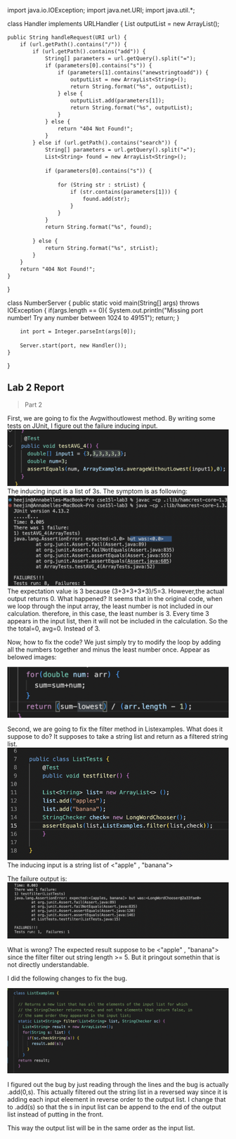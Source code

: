   import java.io.IOException;
  import java.net.URI;
  import java.util.*;

  class Handler implements URLHandler {
    List<String> outputList = new ArrayList<String>();
    
    public String handleRequest(URI url) {
        if (url.getPath().contains("/")) {
            if (url.getPath().contains("add")) {
                String[] parameters = url.getQuery().split("=");
                if (parameters[0].contains("s")) {
                    if (parameters[1].contains("anewstringtoadd")) {
                        outputList = new ArrayList<String>();
                        return String.format("%s", outputList);
                    } else {
                        outputList.add(parameters[1]);
                        return String.format("%s", outputList);
                    }
                } else {
                    return "404 Not Found!";
                }
            } else if (url.getPath().contains("search")) {
                String[] parameters = url.getQuery().split("=");
                List<String> found = new ArrayList<String>();

                if (parameters[0].contains("s")) {

                    for (String str : strList) {
                        if (str.contains(parameters[1])) {
                            found.add(str);
                        }
                    }
                }
                return String.format("%s", found);

            } else {
                return String.format("%s", strList);
            }
        }
        return "404 Not Found!";
    }
}

class NumberServer {
    public static void main(String[] args) throws IOException {
        if(args.length == 0){
            System.out.println("Missing port number! Try any number between 1024 to 49151");
            return;
        }

        int port = Integer.parseInt(args[0]);

        Server.start(port, new Handler());
    }
}



## Lab 2 Report
> Part 2

First, we are going to fix the Avgwithoutlowest method. By writing some tests on JUnit, I figure out the failure inducing input.
![image](image21.jpg)
The inducing input is a list of 3s.
The symptom is as following:
![Image](image22.jpg)
The expectation value is 3 because (3+3+3+3+3)/5=3. However,the actual output returns 0. What happened?
It seems that in the original code, when we loop through the input array, the least number is not included in our calculation.
therefore, in this case, the least number is 3. Every time 3 appears in the input list, then it will not be included in the calculation.
So the the total=0, avg=0. Instead of 3.

Now, how to fix the code? We just simply try to modify the loop by adding all the numbers together and minus the least number once.
Appear as belowed images:

![Image](image23.jpg)

Second, we are going to fix the filter method in Listexamples. What does it suppose to do? It supposes to take a string list and return as a filtered string list.
![image](image24.jpg)
The inducing input is a string list of <"apple" , "banana">

The failure output is:
![image](image25.jpg)

What is wrong? The expected result suppose to be <"apple" , "banana"> since the filter filter out string length >= 5. But it pringout somethin that is not directly understandable.

I did the following changes to fix the bug.

![image](image26.jpg)

I figured out the bug by just reading through the lines and the bug is actually .add(0,s). This actually filtered out the string list in a reversed way since it is adding each input eleement in reverse order to the output list. I change that to .add(s) so that the s in input list can be append to the end of the output list instead of putting in the front.

This way the output list will be in the same order as the input list.
